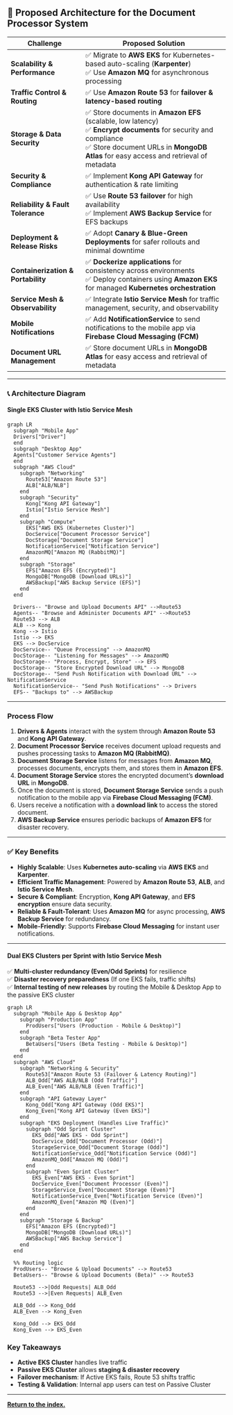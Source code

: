 ## **🦜 Proposed Architecture for the Document Processor System**

| **Challenge**                  | **Proposed Solution**                                                                                                                                                                                                                                            |
|--------------------------------|------------------------------------------------------------------------------------------------------------------------------------------------------------------------------------------------------------------------------------------------------------------|
| **Scalability & Performance**  | ✅ Migrate to **AWS EKS** for Kubernetes-based auto-scaling (**Karpenter**) <br> ✅ Use **Amazon MQ** for asynchronous processing |
| **Traffic Control & Routing**  | ✅ Use **Amazon Route 53** for **failover & latency-based routing** |
| **Storage & Data Security**    | ✅ Store documents in **Amazon EFS** (scalable, low latency) <br> ✅ **Encrypt documents** for security and compliance <br> ✅ Store document URLs in **MongoDB Atlas** for easy access and retrieval of metadata |
| **Security & Compliance**      | ✅ Implement **Kong API Gateway** for authentication & rate limiting |
| **Reliability & Fault Tolerance** | ✅ Use **Route 53 failover** for high availability <br> ✅ Implement **AWS Backup Service** for EFS backups |
| **Deployment & Release Risks** | ✅ Adopt **Canary & Blue-Green Deployments** for safer rollouts and minimal downtime |
| **Containerization & Portability** | ✅ **Dockerize applications** for consistency across environments <br> ✅ Deploy containers using **Amazon EKS** for managed **Kubernetes orchestration** |
| **Service Mesh & Observability** | ✅ Integrate **Istio Service Mesh** for traffic management, security, and observability |
| **Mobile Notifications**       | ✅ Add **NotificationService** to send notifications to the mobile app via **Firebase Cloud Messaging (FCM)** |
| **Document URL Management**    | ✅ Store document URLs in **MongoDB Atlas** for easy access and retrieval of metadata |

---

### **📞 Architecture Diagram**

#### **Single EKS Cluster with Istio Service Mesh**

```mermaid
graph LR
  subgraph "Mobile App"
  Drivers["Driver"]
  end
  subgraph "Desktop App"
  Agents["Customer Service Agents"]
  end
  subgraph "AWS Cloud"
    subgraph "Networking"
      Route53["Amazon Route 53"]
      ALB["ALB/NLB"]
    end
    subgraph "Security"
      Kong["Kong API Gateway"]
      Istio["Istio Service Mesh"]
    end
    subgraph "Compute"
      EKS["AWS EKS (Kubernetes Cluster)"]
      DocService["Document Processor Service"]
      DocStorage["Document Storage Service"]
      NotificationService["Notification Service"]
      AmazonMQ["Amazon MQ (RabbitMQ)"]
    end
    subgraph "Storage"
      EFS["Amazon EFS (Encrypted)"]
      MongoDB["MongoDB (Download URLs)"]
      AWSBackup["AWS Backup Service (EFS)"]
    end
  end

  Drivers-- "Browse and Upload Documents API" -->Route53
  Agents-- "Browse and Administer Documents API" -->Route53
  Route53 --> ALB
  ALB --> Kong
  Kong --> Istio
  Istio --> EKS
  EKS --> DocService
  DocService-- "Queue Processing" --> AmazonMQ
  DocStorage-- "Listening for Messages" --> AmazonMQ
  DocStorage-- "Process, Encrypt, Store" --> EFS
  DocStorage-- "Store Encrypted Download URL" --> MongoDB
  DocStorage-- "Send Push Notification with Download URL" --> NotificationService
  NotificationService-- "Send Push Notifications" --> Drivers
  EFS-- "Backups to" --> AWSBackup
```

---

### **Process Flow**

1. **Drivers & Agents** interact with the system through **Amazon Route 53** and **Kong API Gateway**.
2. **Document Processor Service** receives document upload requests and pushes processing tasks to **Amazon MQ (RabbitMQ)**.
3. **Document Storage Service** listens for messages from **Amazon MQ**, processes documents, encrypts them, and stores them in **Amazon EFS**.
4. **Document Storage Service** stores the encrypted document’s **download URL** in **MongoDB**.
5. Once the document is stored, **Document Storage Service** sends a push notification to the mobile app via **Firebase Cloud Messaging (FCM)**.
6. Users receive a notification with a **download link** to access the stored document.
7. **AWS Backup Service** ensures periodic backups of **Amazon EFS** for disaster recovery.

---

### **✅ Key Benefits**

- **Highly Scalable**: Uses **Kubernetes auto-scaling** via **AWS EKS** and **Karpenter**.
- **Efficient Traffic Management**: Powered by **Amazon Route 53**, **ALB**, and **Istio Service Mesh**.
- **Secure & Compliant**: Encryption, **Kong API Gateway**, and **EFS encryption** ensure data security.
- **Reliable & Fault-Tolerant**: Uses **Amazon MQ** for async processing, **AWS Backup Service** for redundancy.
- **Mobile-Friendly**: Supports **Firebase Cloud Messaging** for instant user notifications.

---

#### **Dual EKS Clusters per Sprint with Istio Service Mesh**

✅ **Multi-cluster redundancy (Even/Odd Sprints)** for resilience  
✅ **Disaster recovery preparedness** (If one EKS fails, traffic shifts)  
✅ **Internal testing of new releases** by routing the Mobile & Desktop App to the passive EKS cluster

```mermaid
graph LR
  subgraph "Mobile App & Desktop App"
    subgraph "Production App"
      ProdUsers["Users (Production - Mobile & Desktop)"]
    end
    subgraph "Beta Tester App"
      BetaUsers["Users (Beta Testing - Mobile & Desktop)"]
    end
  end
  subgraph "AWS Cloud"
    subgraph "Networking & Security"
      Route53["Amazon Route 53 (Failover & Latency Routing)"]
      ALB_Odd["AWS ALB/NLB (Odd Traffic)"]
      ALB_Even["AWS ALB/NLB (Even Traffic)"]
    end
    subgraph "API Gateway Layer"
      Kong_Odd["Kong API Gateway (Odd EKS)"]
      Kong_Even["Kong API Gateway (Even EKS)"]
    end
    subgraph "EKS Deployment (Handles Live Traffic)"
      subgraph "Odd Sprint Cluster"
        EKS_Odd["AWS EKS - Odd Sprint"]
        DocService_Odd["Document Processor (Odd)"]
        StorageService_Odd["Document Storage (Odd)"]
        NotificationService_Odd["Notification Service (Odd)"]
        AmazonMQ_Odd["Amazon MQ (Odd)"]
      end
      subgraph "Even Sprint Cluster"
        EKS_Even["AWS EKS - Even Sprint"]
        DocService_Even["Document Processor (Even)"]
        StorageService_Even["Document Storage (Even)"]
        NotificationService_Even["Notification Service (Even)"]
        AmazonMQ_Even["Amazon MQ (Even)"]
      end
    end
    subgraph "Storage & Backup"
      EFS["Amazon EFS (Encrypted)"]
      MongoDB["MongoDB (Download URLs)"]
      AWSBackup["AWS Backup Service"]
    end
  end

  %% Routing logic
  ProdUsers-- "Browse & Upload Documents" --> Route53
  BetaUsers-- "Browse & Upload Documents (Beta)" --> Route53

  Route53 -->|Odd Requests| ALB_Odd
  Route53 -->|Even Requests| ALB_Even

  ALB_Odd --> Kong_Odd
  ALB_Even --> Kong_Even

  Kong_Odd --> EKS_Odd
  Kong_Even --> EKS_Even

```

### **Key Takeaways**
- **Active EKS Cluster** handles live traffic
- **Passive EKS Cluster** allows **staging & disaster recovery**
- **Failover mechanism**: If Active EKS fails, Route 53 shifts traffic
- **Testing & Validation**: Internal app users can test on Passive Cluster

---

**[Return to the index.](./Solution.md)**